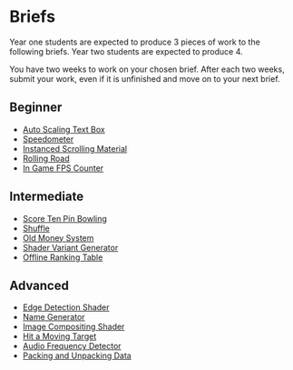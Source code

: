 # Briefs

Year one students are expected to produce 3 pieces of work to the following briefs. Year two students are expected to produce 4.

You have two weeks to work on your chosen brief. After each two weeks, submit your work, even if it is unfinished and move on to your next brief.

## Beginner

- [Auto Scaling Text Box](AutoScalingTextBox)
- [Speedometer](Speedometer)
- [Instanced Scrolling Material](InstancedScrollingMaterial)
- [Rolling Road](RollingRoad)
- [In Game FPS Counter](InGameFPSCounter)

## Intermediate

- [Score Ten Pin Bowling](ScoreTenPinBowling)
- [Shuffle](Shuffle)
- [Old Money System](OldMoneySystem.md)
- [Shader Variant Generator](ShaderVariantGenerator)
- [Offline Ranking Table](OfflineRankingTable)

## Advanced

- [Edge Detection Shader](EdgeDetectionShader)
- [Name Generator](NameGenerator)
- [Image Compositing Shader](ImageCompositingShader)
- [Hit a Moving Target](HitMovingTarget)
- [Audio Frequency Detector](AudioFrequencyDetector)
- [Packing and Unpacking Data](PackingAndUnpackingData)
